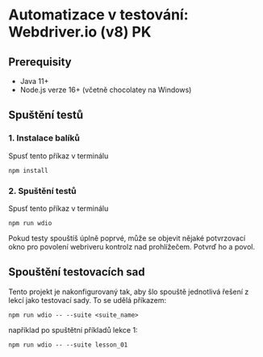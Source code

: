 # Automatizace v testování: Webdriver.io (v8) PK

## Prerequisity
- Java 11+
- Node.js verze 16+ (včetně chocolatey na Windows)

## Spuštění testů

### 1. Instalace balíků
Spusť tento příkaz v terminálu
```shell
npm install
```
### 2. Spuštění testů
Spusť tento příkaz v terminálu
```shell
npm run wdio
```
Pokud testy spouštíš úplně poprvé, může se objevit nějaké potvrzovací okno pro povolení webriveru kontrolz nad prohlížečem. Potvrď ho a povol. 


## Spouštění testovacích sad
Tento projekt je nakonfigurovaný tak, aby šlo spouště jednotlivá řešení z lekcí jako testovací sady. To se udělá příkazem:
```shell
npm run wdio -- --suite <suite_name>
```
například po spuštětní příkladů lekce 1:
```shell
npm run wdio -- --suite lesson_01
```
